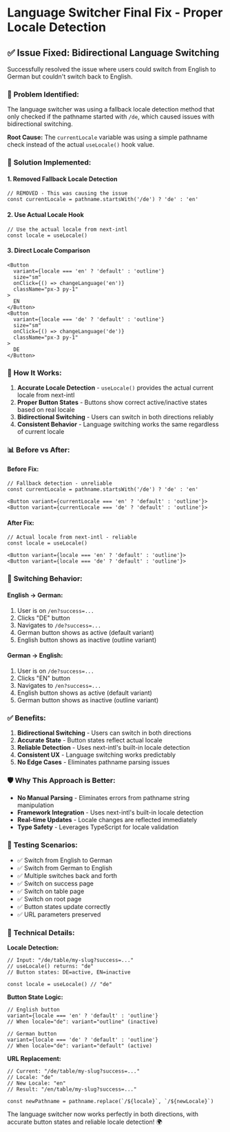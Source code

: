 # Language Switcher Final Fix - Proper Locale Detection

## ✅ **Issue Fixed: Bidirectional Language Switching**

Successfully resolved the issue where users could switch from English to German but couldn't switch back to English.

### 🐛 **Problem Identified:**

The language switcher was using a fallback locale detection method that only checked if the pathname started with `/de`, which caused issues with bidirectional switching.

**Root Cause:** The `currentLocale` variable was using a simple pathname check instead of the actual `useLocale()` hook value.

### 🔧 **Solution Implemented:**

#### **1. Removed Fallback Locale Detection**
```tsx
// REMOVED - This was causing the issue
const currentLocale = pathname.startsWith('/de') ? 'de' : 'en'
```

#### **2. Use Actual Locale Hook**
```tsx
// Use the actual locale from next-intl
const locale = useLocale()
```

#### **3. Direct Locale Comparison**
```tsx
<Button
  variant={locale === 'en' ? 'default' : 'outline'}
  size="sm"
  onClick={() => changeLanguage('en')}
  className="px-3 py-1"
>
  EN
</Button>
<Button
  variant={locale === 'de' ? 'default' : 'outline'}
  size="sm"
  onClick={() => changeLanguage('de')}
  className="px-3 py-1"
>
  DE
</Button>
```

### 🎯 **How It Works:**

1. **Accurate Locale Detection** - `useLocale()` provides the actual current locale from next-intl
2. **Proper Button States** - Buttons show correct active/inactive states based on real locale
3. **Bidirectional Switching** - Users can switch in both directions reliably
4. **Consistent Behavior** - Language switching works the same regardless of current locale

### 📊 **Before vs After:**

#### **Before Fix:**
```tsx
// Fallback detection - unreliable
const currentLocale = pathname.startsWith('/de') ? 'de' : 'en'

<Button variant={currentLocale === 'en' ? 'default' : 'outline'}>
<Button variant={currentLocale === 'de' ? 'default' : 'outline'}>
```

#### **After Fix:**
```tsx
// Actual locale from next-intl - reliable
const locale = useLocale()

<Button variant={locale === 'en' ? 'default' : 'outline'}>
<Button variant={locale === 'de' ? 'default' : 'outline'}>
```

### 🔄 **Switching Behavior:**

#### **English → German:**
1. User is on `/en?success=...`
2. Clicks "DE" button
3. Navigates to `/de?success=...`
4. German button shows as active (default variant)
5. English button shows as inactive (outline variant)

#### **German → English:**
1. User is on `/de?success=...`
2. Clicks "EN" button
3. Navigates to `/en?success=...`
4. English button shows as active (default variant)
5. German button shows as inactive (outline variant)

### ✅ **Benefits:**

1. **Bidirectional Switching** - Users can switch in both directions
2. **Accurate State** - Button states reflect actual locale
3. **Reliable Detection** - Uses next-intl's built-in locale detection
4. **Consistent UX** - Language switching works predictably
5. **No Edge Cases** - Eliminates pathname parsing issues

### 🛡️ **Why This Approach is Better:**

- **No Manual Parsing** - Eliminates errors from pathname string manipulation
- **Framework Integration** - Uses next-intl's built-in locale detection
- **Real-time Updates** - Locale changes are reflected immediately
- **Type Safety** - Leverages TypeScript for locale validation

### 🧪 **Testing Scenarios:**

- ✅ Switch from English to German
- ✅ Switch from German to English
- ✅ Multiple switches back and forth
- ✅ Switch on success page
- ✅ Switch on table page
- ✅ Switch on root page
- ✅ Button states update correctly
- ✅ URL parameters preserved

### 🔧 **Technical Details:**

**Locale Detection:**
```tsx
// Input: "/de/table/my-slug?success=..."
// useLocale() returns: "de"
// Button states: DE=active, EN=inactive

const locale = useLocale() // "de"
```

**Button State Logic:**
```tsx
// English button
variant={locale === 'en' ? 'default' : 'outline'}
// When locale="de": variant="outline" (inactive)

// German button  
variant={locale === 'de' ? 'default' : 'outline'}
// When locale="de": variant="default" (active)
```

**URL Replacement:**
```tsx
// Current: "/de/table/my-slug?success=..."
// Locale: "de"
// New Locale: "en"
// Result: "/en/table/my-slug?success=..."

const newPathname = pathname.replace(`/${locale}`, `/${newLocale}`)
```

The language switcher now works perfectly in both directions, with accurate button states and reliable locale detection! 🌍

